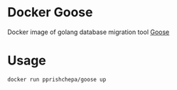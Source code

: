 # Docker Goose

Docker image of golang database migration tool [Goose](https://github.com/pressly/goose)

#  Usage

```bash
docker run pprishchepa/goose up
```
